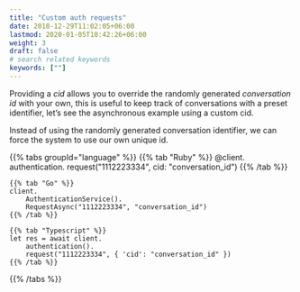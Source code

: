 ```yaml
---
title: "Custom auth requests"
date: 2018-12-29T11:02:05+06:00
lastmod: 2020-01-05T10:42:26+06:00
weight: 3
draft: false
# search related keywords
keywords: [""]
---
```


Providing a _cid_ allows you to override the randomly generated _conversation id_ with your own, this is useful to keep track of conversations with a preset identifier, let’s see the asynchronous example using a custom cid.

Instead of using the randomly generated conversation identifier, we can force the system to use our own unique id.


{{% tabs groupId="language" %}}
    {{% tab "Ruby" %}}
    @client.
        authentication.
        request("1112223334", cid: "conversation_id")
    {{% /tab %}}

    {{% tab "Go" %}}
    client.
        AuthenticationService().
        RequestAsync("1112223334", "conversation_id")
    {{% /tab %}}

    {{% tab "Typescript" %}}
    let res = await client.
        authentication().
        request("1112223334", { 'cid': "conversation_id" })
    {{% /tab %}}
{{% /tabs %}}